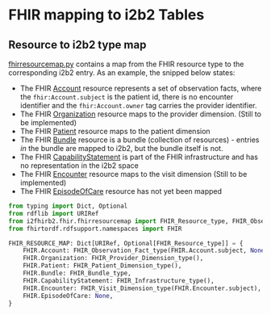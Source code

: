# FHIR mapping to i2b2 Tables
## Resource to i2b2 type map
[fhirresourcemap.py](fhirresourcemap.py) contains a map from the FHIR resource type to the corresponding i2b2 entry.
 As an example, the snipped below states:
 * The FHIR [Account](http://hl7.org/fhir/account.html) resource represents a set of observation facts, where the `fhir:Account.subject` is the patient id, there is no encounter identifier and the `fhir:Account.owner` tag carries the provider identifier.
 * The FHIR [Organization](http://hl7.org/fhir/organization.html) resource maps to the provider dimension. (Still to be implemented)
 * The FHIR [Patient](http://hl7.org/fhir/patient.html) resource maps to the patient dimension
 * The FHIR [Bundle](http://hl7.org/fhir/bundle.html) resource is a bundle (collection of resources) - entries *in* the bundle are mapped to i2b2, but the bundle itself is not.
 * The FHIR [CapabilityStatement](http://hl7.org/fhir/capabilitystatement.html) is part of the FHIR infrastructure and has no representation in the i2b2 space
* The FHIR [Encounter](http://hl7.org/fhir/encounter.html) resource maps to the visit dimension (Still to be implemented)
* The FHIR [EpisodeOfCare](http://hl7.org/fhir/episodeofcare.html) resource has not yet been mapped
```python
from typing import Dict, Optional
from rdflib import URIRef
from i2fhirb2.fhir.fhirresourcemap import FHIR_Resource_type, FHIR_Observation_Fact_type, FHIR_Bundle_type,FHIR_Visit_Dimension_type, FHIR_Provider_Dimension_type, FHIR_Patient_Dimension_type, FHIR_Infrastructure_type
from fhirtordf.rdfsupport.namespaces import FHIR

FHIR_RESOURCE_MAP: Dict[URIRef, Optional[FHIR_Resource_type]] = {
    FHIR.Account: FHIR_Observation_Fact_type(FHIR.Account.subject, None, FHIR.Account.owner),
    FHIR.Organization: FHIR_Provider_Dimension_type(),
    FHIR.Patient: FHIR_Patient_Dimension_type(),
    FHIR.Bundle: FHIR_Bundle_type,
    FHIR.CapabilityStatement: FHIR_Infrastructure_type(),
    FHIR.Encounter: FHIR_Visit_Dimension_type(FHIR.Encounter.subject),
    FHIR.EpisodeOfCare: None,
}
```